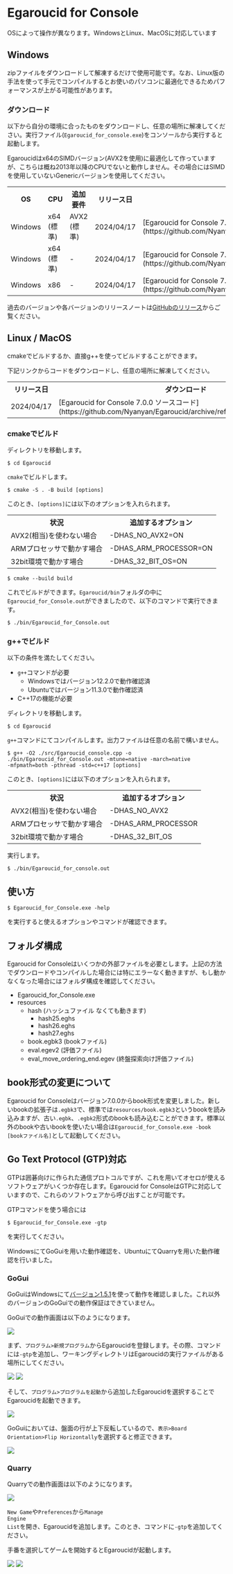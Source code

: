 # Egaroucid for Console

OSによって操作が異なります。WindowsとLinux、MacOSに対応しています



## Windows

zipファイルをダウンロードして解凍するだけで使用可能です。なお、Linux版の手法を使って手元でコンパイルするとお使いのパソコンに最適化できるためパフォーマンスが上がる可能性があります。

### ダウンロード

以下から自分の環境に合ったものをダウンロードし、任意の場所に解凍してください。実行ファイル(<code>Egaroucid_for_console.exe</code>)をコンソールから実行すると起動します。



Egaroucidはx64のSIMDバージョン(AVX2を使用)に最適化して作っていますが、こちらは概ね2013年以降のCPUでないと動作しません。その場合にはSIMDを使用していないGenericバージョンを使用してください。



<div class="table_wrapper"><table>
    <tr>
        <th>OS</th>
        <th>CPU</th>
        <th>追加要件</th>
        <th>リリース日</th>
        <th>ダウンロード</th>
    </tr>
    <tr>
        <td>Windows</td>
        <td>x64 (標準)</td>
        <td>AVX2 (標準)</td>
        <td>2024/04/17</td>
        <td>[Egaroucid for Console 7.0.0 Windows x64 SIMD](https://github.com/Nyanyan/Egaroucid/releases/download/console_v7.0.0/Egaroucid_for_Console_7_0_0_Windows_x64_SIMD.zip)</td>
    </tr>
    <tr>
        <td>Windows</td>
        <td>x64 (標準)</td>
        <td>-</td>
        <td>2024/04/17</td>
        <td>[Egaroucid for Console 7.0.0 Windows x64 Generic](https://github.com/Nyanyan/Egaroucid/releases/download/console_v7.0.0/Egaroucid_for_Console_7_0_0_Windows_x64_Generic.zip)</td>
    </tr>
    <tr>
        <td>Windows</td>
        <td>x86</td>
        <td>-</td>
        <td>2024/04/17</td>
        <td>[Egaroucid for Console 7.0.0 Windows x86 Generic](https://github.com/Nyanyan/Egaroucid/releases/download/console_v7.0.0/Egaroucid_for_Console_7_0_0_Windows_x86_Generic.zip)</td>
    </tr>
    </table></div>





過去のバージョンや各バージョンのリリースノートは[GitHubのリリース](https://github.com/Nyanyan/Egaroucid/releases)からご覧ください。



## Linux / MacOS

cmakeでビルドするか、直接g++を使ってビルドすることができます。

下記リンクからコードをダウンロードし、任意の場所に解凍してください。

<div class="table_wrapper"><table>
    <tr>
        <th>リリース日</th>
        <th>ダウンロード</th>
    </tr>
    <tr>
        <td>2024/04/17</td>
        <td>[Egaroucid for Console 7.0.0 ソースコード](https://github.com/Nyanyan/Egaroucid/archive/refs/tags/console_v7.0.0.zip)</td>
    </tr>
    </table></div>

### cmakeでビルド

ディレクトリを移動します。



<code>$ cd Egaroucid</code>



<code>cmake</code>でビルドします。



<code>$ cmake -S . -B build [options]</code>



このとき、<code>[options]</code>には以下のオプションを入れられます。



<div class="table_wrapper"><table>
    <tr>
        <th>状況</th>
        <th>追加するオプション</th>
    </tr>
    <tr>
        <td>AVX2(相当)を使わない場合</td>
        <td>-DHAS_NO_AVX2=ON</td>
    </tr>
    <tr>
        <td>ARMプロセッサで動かす場合</td>
        <td>-DHAS_ARM_PROCESSOR=ON</td>
    </tr>
    <tr>
        <td>32bit環境で動かす場合</td>
        <td>-DHAS_32_BIT_OS=ON</td>
    </tr>
    </table></div>





<code>$ cmake --build build</code>



これでビルドができます。<code>Egaroucid/bin</code>フォルダの中に<code>Egaroucid_for_Console.out</code>ができましたので、以下のコマンドで実行できます。



<code>$ ./bin/Egaroucid_for_Console.out</code>



### g++でビルド

以下の条件を満たしてください。

<ul>
    <li><code>g++</code>コマンドが必要
        <ul>
            <li>Windowsではバージョン12.2.0で動作確認済</li>
            <li>Ubuntuではバージョン11.3.0で動作確認済</li>
        </ul>
    </li>
    <li>C++17の機能が必要</li>
</ul>
ディレクトリを移動します。



<code>$ cd Egaroucid</code>



<code>g++</code>コマンドにてコンパイルします。出力ファイルは任意の名前で構いません。



<code>$ g++ -O2 ./src/Egaroucid_console.cpp -o ./bin/Egaroucid_for_Console.out -mtune=native -march=native -mfpmath=both -pthread -std=c++17 [options]</code>



このとき、<code>[options]</code>には以下のオプションを入れられます。



<div class="table_wrapper"><table>
    <tr>
        <th>状況</th>
        <th>追加するオプション</th>
    </tr>
    <tr>
        <td>AVX2(相当)を使わない場合</td>
        <td>-DHAS_NO_AVX2</td>
    </tr>
    <tr>
        <td>ARMプロセッサで動かす場合</td>
        <td>-DHAS_ARM_PROCESSOR</td>
    </tr>
    <tr>
        <td>32bit環境で動かす場合</td>
        <td>-DHAS_32_BIT_OS</td>
    </tr>
    </table></div>



実行します。



<code>$ ./bin/Egaroucid_for_console.out</code>





## 使い方

<code>$ Egaroucid_for_Console.exe -help</code>

を実行すると使えるオプションやコマンドが確認できます。



## フォルダ構成

Egaroucid for Consoleはいくつかの外部ファイルを必要とします。上記の方法でダウンロードやコンパイルした場合には特にエラーなく動きますが、もし動かなくなった場合にはフォルダ構成を確認してください。

<ul>
    <li>Egaroucid_for_Console.exe</li>
    <li>resources
        <ul>
            <li>hash (ハッシュファイル なくても動きます)
                <ul>
                    <li>hash25.eghs</li>
                    <li>hash26.eghs</li>
                    <li>hash27.eghs</li>
                </ul>
            </li>
            <li>book.egbk3 (bookファイル)</li>
            <li>eval.egev2 (評価ファイル)</li>
            <li>eval_move_ordering_end.egev (終盤探索向け評価ファイル)</li>
        </ul>
    </li>
</ul>




## book形式の変更について

Egaroucid for Consoleはバージョン7.0.0からbook形式を変更しました。新しいbookの拡張子は```.egbk3```で、標準では```resources/book.egbk3```というbookを読み込みますが、古い```.egbk```、```.egbk2```形式のbookも読み込むことができます。標準以外のbookや古いbookを使いたい場合は```Egaroucid_for_Console.exe -book [bookファイル名]```として起動してください。




## Go Text Protocol (GTP)対応

GTPは囲碁向けに作られた通信プロトコルですが、これを用いてオセロが使えるソフトウェアがいくつか存在します。Egaroucid for ConsoleはGTPに対応していますので、これらのソフトウェアから呼び出すことが可能です。



GTPコマンドを使う場合には



<code>$ Egaroucid_for_Console.exe -gtp</code>



を実行してください。



WindowsにてGoGuiを用いた動作確認を、UbuntuにてQuarryを用いた動作確認を行いました。



### GoGui

GoGuiはWindowsにて[バージョン1.5.1](https://github.com/Remi-Coulom/gogui/releases/tag/v1.5.1)を使って動作を確認しました。これ以外のバージョンのGoGuiでの動作保証はできていません。

GoGuiでの動作画面は以下のようになります。

<div class="centering_box">
    <img class="pic2" src="img/gogui_with_egaroucid.png">
</div>

まず、<code>プログラム>新規プログラム</code>からEgaroucidを登録します。その際、コマンドには<code>-gtp</code>を追加し、ワーキングディレクトリはEgaroucidの実行ファイルがある場所にしてください。

<div class="centering_box">
    <img class="pic2" src="img/gogui_new_program.png">
    <img class="pic2" src="img/gogui_new_program2.png">
</div>

そして、<code>プログラム>プログラムを起動</code>から追加したEgaroucidを選択することでEgaroucidを起動できます。

<div class="centering_box">
    <img class="pic2" src="img/gogui_launch.png">
</div>

GoGuiにおいては、盤面の行が上下反転しているので、<code>表示>Board Orientation>Flip Horizontally</code>を選択すると修正できます。

<div class="centering_box">
    <img class="pic2" src="img/gogui_orientation.png">
</div>



### Quarry

Quarryでの動作画面は以下のようになります。

<div class="centering_box">
    <img class="pic2" src="img/quarry_with_egaroucid.png">
</div>

<code>New Game</code>や<code>Preferences</code>から<code>Manage Engine List</code>を開き、Egaroucidを追加します。このとき、コマンドに<code>-gtp</code>を追加してください。



手番を選択してゲームを開始するとEgaroucidが起動します。

<div class="centering_box">
    <img class="pic2" src="img/quarry_setting1.png">
    <img class="pic2" src="img/quarry_setting2.png">
</div>



